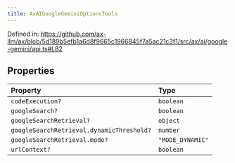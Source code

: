 ```yaml
---
title: AxAIGoogleGeminiOptionsTools
---
```


Defined in: https://github.com/ax-llm/ax/blob/5d189b5efb1a6d8f9665c1966845f7a5ac21c3f1/src/ax/ai/google-gemini/api.ts#L82

## Properties

| Property | Type |
| :------ | :------ |
| <a id="codeExecution"></a> `codeExecution?` | `boolean` |
| <a id="googleSearch"></a> `googleSearch?` | `boolean` |
| <a id="googleSearchRetrieval"></a> `googleSearchRetrieval?` | `object` |
| `googleSearchRetrieval.dynamicThreshold?` | `number` |
| `googleSearchRetrieval.mode?` | `"MODE_DYNAMIC"` |
| <a id="urlContext"></a> `urlContext?` | `boolean` |

